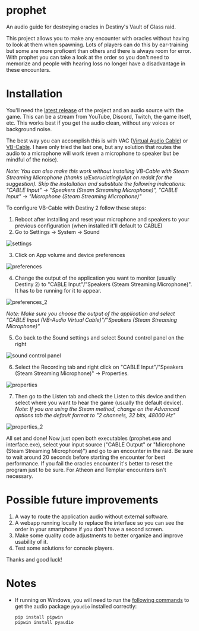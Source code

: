 # prophet

An audio guide for destroying oracles in Destiny's Vault of Glass raid.

This project allows you to make any encounter with oracles without having to look at them when spawning.
Lots of players can do this by ear-training but some are more proficent than others and there is always room for error.
With prophet you can take a look at the order so you don't need to memorize and people with hearing loss no longer have a disadvantage in these encounters.

# Installation

You'll need the [latest release](https://github.com/PyrexPi/prophet/releases/latest) of the project and an audio source with the game.
This can be a stream from YouTube, Discord, Twitch, the game itself, etc. This works best if you get the audio clean, without any voices or background noise.

The best way you can accomplish this is with VAC ([Virtual Audio Cable](https://vac.muzychenko.net/)) or [VB-Cable](https://vb-audio.com/Cable/).
I have only tried the last one, but any solution that routes the audio to a microphone will work (even a microphone to speaker but be mindful of the noise).

_Note: You can also make this work without installing VB-Cable with Steam Streaming Microphone (thanks u/ExcruciatinglyApt on reddit for the suggestion). Skip the installation and substitute the following indications: "CABLE Input" -> "Speakers (Steam Streaming Microphone)", "CABLE Input" -> "Microphone (Steam Streaming Microphone)"_

To configure VB-Cable with Destiny 2 follow these steps:

1. Reboot after installing and reset your microphone and speakers to your previous configuration (when installed it'll default to CABLE)
2. Go to Settings -> System -> Sound

![settings](https://i.imgur.com/ahtgRk3.png)

3. Click on App volume and device preferences

![preferences](https://i.stack.imgur.com/GIPfJ.png)

4. Change the output of the application you want to monitor (usually Destiny 2) to "CABLE Input"/"Speakers (Steam Streaming Microphone)". It has to be running for it to appear.

![preferences_2](https://i.stack.imgur.com/QcQvp.png)

_Note: Make sure you choose the output of the application and select "CABLE Input (VB-Audio Virtual Cable)"/"Speakers (Steam Streaming Microphone)"_

5. Go back to the Sound settings and select Sound control panel on the right

![sound control panel](https://imgur.com/iFVw3k5.png)

6. Select the Recording tab and right click on "CABLE Input"/"Speakers (Steam Streaming Microphone)" -> Properties.

![properties](https://imgur.com/Vp6O2DO.png)

7. Then go to the Listen tab and check the Listen to this device and then select where you want to hear the game (usually the default device).
_Note: If you are using the Steam method, change on the Advanced options tab the default format to "2 channels, 32 bits, 48000 Hz"_

![properties_2](https://imgur.com/srW2YTL.png)

All set and done! Now just open both executables (prophet.exe and interface.exe), select your input source ("CABLE Output" or "Microphone (Steam Streaming Microphone)") and go to an encounter in the raid. Be sure to wait around 20 seconds before starting the encounter for best performance.
If you fail the oracles encounter it's better to reset the program just to be sure. For Atheon and Templar encounters isn't necessary.

# Possible future improvements

1. A way to route the application audio without external software.
2. A webapp running locally to replace the interface so you can see the order in your smartphone if you don't have a second screen.
3. Make some quality code adjustments to better organize and improve usability of it.
4. Test some solutions for console players.

Thanks and good luck!

# Notes

- If running on Windows, you will need to run the [following commands](https://stackoverflow.com/a/59594881/884296) to get the audio package `pyaudio` installed correctly:
  ```
  pip install pipwin
  pipwin install pyaudio
  ```
